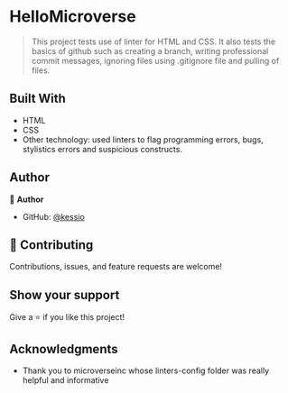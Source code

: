 
# HelloMicroverse

> This project tests use of linter for HTML and CSS. It also tests the basics of github such as creating a branch, writing professional commit messages, ignoring files using .gitignore file and pulling of files.


## Built With

- HTML
- CSS
- Other technology: used linters to flag programming errors, bugs, stylistics errors and suspicious constructs.


## Author

👤 **Author**

- GitHub: [@kessio](https://github.com/kessio)

## 🤝 Contributing

Contributions, issues, and feature requests are welcome!

## Show your support

Give a ⭐️ if you like this project!

## Acknowledgments

- Thank you to microverseinc whose linters-config folder was really helpful and informative

